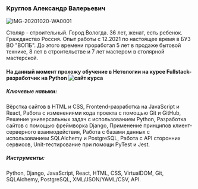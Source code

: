 ### Круглов Александр Валерьевич
 ![IMG-20201020-WA0001](https://github.com/Alexandr-Vol/dz-Pages/assets/149891839/364c0d77-73e2-4d6f-9a3d-ef7a42d9a597)

Столяр - строительный.
Город Вологда.
36 лет, женат, есть ребенок.
Гражданство Россия.
Опыт работы с 12.2021 по настоящее время в БУЗ ВО "ВОПБ". До этого времени проработал 5 лет в продаже бытовой технике, 8 лет в строительстве и 7 лет мастером в столярной мастерской.
#### На данный момент прохожу обучение в Нетологии на курсe Fullstack-разработчик на Python ![сайт курса](https://netology.ru/programs/fullstack-python-dev)
##### Ключевые навыки:
Вёрстка сайтов в HTML и CSS,
Frontend-разработка на JavaScript и React,
Работа с изменениями кода проекта с помощью Git и GitHub,
Решение универсальных задач с использованием Python,
Разработка сайтов с помощью фреймворка Django,
Применение принципов клиент-серверного взаимодействия,
Работа с базами данных с использованием SQLAlchemy и PostgreSQL,
Работа с API сторонних сервисов,
Unit-тестирование при помощи PyTest и Jest.

##### Инструменты:
Python,
Django,
JavaScript,
React,
HTML,
CSS,
VirtualDOM,
Git,
SQLAlchemy,
PostgreSQL,
XML/JSON/YAML/CSV,
API.
